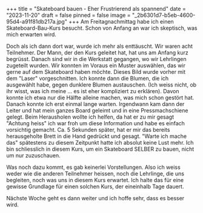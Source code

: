 +++
title = "Skateboard bauen - Eher Frustrierend als spannend"
date = "2023-11-20"
draft = false
pinned = false
image = "_2b6301d7-b5eb-4600-95d4-a91f81db217a.jpg"
+++
Am Freitagnachmittag habe ich einen Skateboard-Bau-Kurs besucht. Schon von Anfang an war ich skeptisch, was mich erwarten wird. 

Doch als ich dann dort war, wurde ich mehr als enttäuscht. Wir waren acht Teilnehmer. Der Mann, der den Kurs geleitet hat, hat uns am Anfang kurz begrüsst. Danach sind wir in die Werkstatt gegangen, wo wir Lehrlingen zugeteilt wurden. Wir konnten im Voraus ein Muster auswählen, das wir gerne auf dem Skateboard haben möchte. Dieses Bild wurde vorher mit dem "Laser" vorgeschnitten. Ich konnte dann die Blumen, die ich ausgewählt habe, gegen dunklere Blumen austauschen. (Ich weiss nicht, ob ihr wisst, was ich meine ... es ist eher kompliziert zu erklären). Davon konnte ich etwa nur die Hälfte alleine machen, was mich schon gestört hat. Danach konnte ich erst einmal lange warten. Irgendwann kam dann der Leiter und hat mein ganzes Board geleimt und in eine Pressmachschiene gelegt. Beim Herausholen wollte ich helfen, da hat er zu mir gesagt "Achtung heiss" ich war froh um diese Information und habe es einfach vorsichtig gemacht. Ca. 5 Sekunden später, hat er mir das bereits herausgeholte Brett in die Hand gedrückt und gesagt. "Warte ich mache das" spätestens zu diesem Zeitpunkt hatte ich absolut keine Lust mehr. Ich bin schliesslich in diesem Kurs, um ein Skateboard SELBER zu bauen, nicht um nur zuzuschauen. 

Was noch dazu kommt, es gab keinerlei Vorstellungen. Also ich weiss weder wie die anderen Teilnehmer heissen, noch die Lehrlinge, die uns begleiten, noch was uns in diesem Kurs erwartet. Ich halte das für eine gewisse Grundlage für einen solchen Kurs, der eineinhalb Tage dauert. 

Nächste Woche geht es dann weiter und ich hoffe sehr, dass es besser wird.
